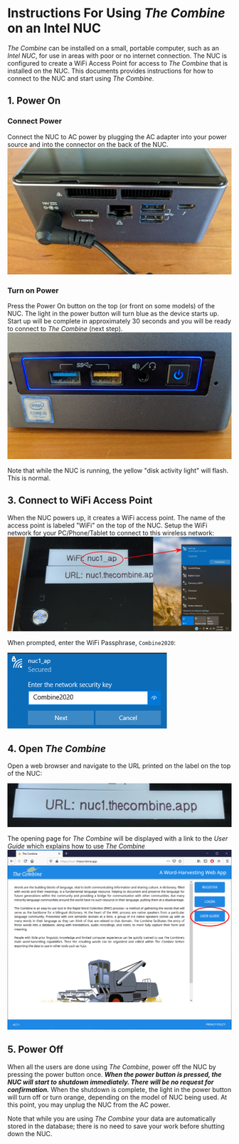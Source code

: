 # Instructions For Using _The Combine_ on an Intel NUC

_The Combine_ can be installed on a small, portable computer, such as an _Intel NUC_, for use in areas with poor or no
internet connection. The NUC is configured to create a WiFi Access Point for access to _The Combine_ that is installed
on the NUC. This documents provides instructions for how to connect to the NUC and start using _The Combine_.

## 1. Power On

### Connect Power

Connect the NUC to AC power by plugging the AC adapter into your power source and into the connector on the back of the
NUC. ![alt text](images/00_PowerOn.jpg "Connect Power to NUC")

### Turn on Power

Press the Power On button on the top (or front on some models) of the NUC. The light in the power button will turn blue
as the device starts up. Start up will be complete in approximately 30 seconds and you will be ready to connect to _The
Combine_ (next step). ![alt text](images/01_PowerOn.jpg "Power Up the NUC")

Note that while the NUC is running, the yellow "disk activity light" will flash. This is normal.

## 3. Connect to WiFi Access Point

When the NUC powers up, it creates a WiFi access point. The name of the access point is labeled "WiFi" on the top of the
NUC. Setup the WiFi network for your PC/Phone/Tablet to connect to this wireless network:
![alt text](images/02_Select_WiFi.jpg "Select the NUC's WiFi Network")

When prompted, enter the WiFi Passphrase, `Combine2020`:

![alt text](images/03_Enter_WiFi_Passphrase.png "Enter Passphrase")

## 4. Open _The Combine_

Open a web browser and navigate to the URL printed on the label on the top of the NUC:

![alt text](images/04_Combine_URL.jpg "The Combine URL")

The opening page for _The Combine_ will be displayed with a link to the _User Guide_ which explains how to use _The
Combine_ ![alt text](images/05_Combine_Landing_Page.png "The Combine Landing Page")

## 5. Power Off

When all the users are done using _The Combine_, power off the NUC by pressing the power button once. **_When the power
button is pressed, the NUC will start to shutdown immediately. There will be no request for confirmation._** When the
shutdown is complete, the light in the power button will turn off or turn orange, depending on the model of NUC being
used. At this point, you may unplug the NUC from the AC power.

Note that while you are using _The Combine_ your data are automatically stored in the database; there is no need to save
your work before shutting down the NUC.
